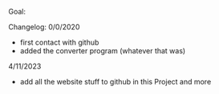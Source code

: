 Goal:




Changelog:
0/0/2020
- first contact with github
- added the converter program (whatever that was)

4/11/2023
- add all the website stuff to github in this Project and more
